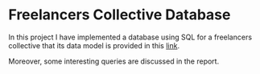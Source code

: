 # Freelancers Collective Database

In this project I have implemented a database using SQL for a freelancers collective that its data model is provided in this [link](https://www.vertabelo.com/blog/a-data-model-for-a-freelancers-collective/). 

Moreover, some interesting queries are discussed in the report.
